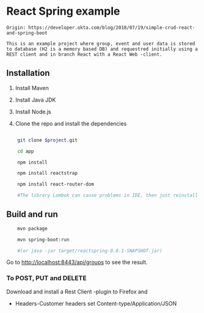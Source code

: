# React Spring example

    Origin: https://developer.okta.com/blog/2018/07/19/simple-crud-react-and-spring-boot

    This is an example project where group, event and user data is stored to database (H2 is a memory based DB) and requestred initially using a REST client and in branch React with a React Web -client.

## Installation

1. Install Maven

2. Install Java JDK

3. Install Node.js

4. Clone the repo and install the dependencies

```bash

    git clone $project.git

    cd app

    npm install

    npm install reactstrap

    npm install react-router-dom

    #The library Lombok can cause problems in IDE, then just reinstall Lombok and restart the IDE.
```

## Build and run

```bash
    mvn package

    mvn spring-boot:run

    #(or java -jar target/reactspring-0.0.1-SNAPSHOT.jar)
```

Go to [http://localhost:8443/api/groups](http://localhost:8443/api/groups) to see the result.

### To POST, PUT and DELETE

Download and install a Rest Client -plugin to Firefox and
* Headers-Customer headers set Content-type/Application/JSON

